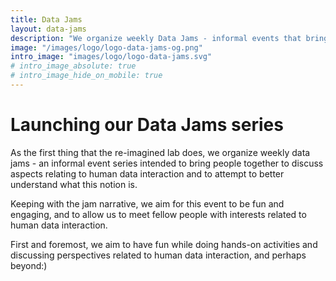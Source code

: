 ```yaml
---
title: Data Jams
layout: data-jams
description: "We organize weekly Data Jams - informal events that bring people together to discuss aspects relating to human data interaction and to attempt to better understand what this notion is."
image: "/images/logo/logo-data-jams-og.png"
intro_image: "images/logo/logo-data-jams.svg"
# intro_image_absolute: true
# intro_image_hide_on_mobile: true
---
```


# Launching our Data Jams series

As the first thing that the re-imagined lab does, we organize weekly data jams - an informal event series intended to bring people together to discuss aspects relating to human data interaction and to attempt to better understand what this notion is.

Keeping with the jam narrative, we aim for this event to be fun and engaging, and to allow us to meet fellow people with interests related to human data interaction.

First and foremost, we aim to have fun while doing hands-on activities and discussing perspectives related to human data interaction, and perhaps beyond:)

